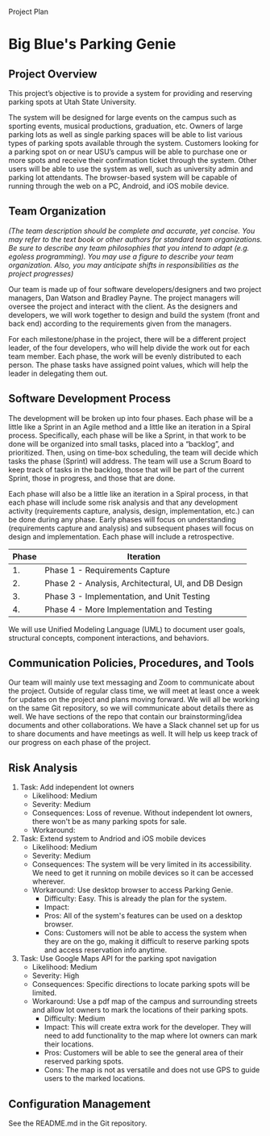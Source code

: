Project Plan

# Big Blue's Parking Genie

## Project Overview
This project’s objective is to provide a system for providing and reserving parking spots at Utah State University.

The system will be designed for large events on the campus such as sporting events, musical productions, graduation, etc. Owners of large parking lots as well as single parking spaces will be able to list various types of parking spots available through the system. Customers looking for a parking spot on or near USU’s campus will be able to purchase one or more spots and receive their confirmation ticket through the system. Other users will be able to use the system as well, such as university admin and parking lot attendants. The browser-based system will be capable of running through the web on a PC, Android, and iOS mobile device.

## Team Organization
*(The team description should be complete and accurate, yet concise. You may refer to the text book or other authors for standard team organizations. Be sure to describe any team philosophies that you intend to adapt (e.g. egoless programming). You may use a figure to describe your team organization.  Also, you may anticipate shifts in responsibilities as the project progresses)*

Our team is made up of four software developers/designers and two project managers, Dan Watson and Bradley Payne. The project managers will oversee the project and interact with the client. As the designers and developers, we will work together to design and build the system (front and back end) according to the requirements given from the managers.

For each milestone/phase in the project, there will be a different project leader, of the four developers, who will help divide the work out for each team member. Each phase, the work will be evenly distributed to each person. The phase tasks have assigned point values, which will help the leader in delegating them out.

## Software Development Process

The development will be broken up into four phases.  Each phase will be a little like a Sprint in an Agile method and a little like an iteration in a Spiral process.  Specifically, each phase will be like a Sprint, in that work to be done will be organized into small tasks, placed into a “backlog”, and prioritized.   Then, using on time-box scheduling, the team will decide which tasks the phase (Sprint) will address.  The team will use a Scrum Board to keep track of tasks in the backlog, those that will be part of the current Sprint, those in progress, and those that are done.

Each phase will also be a little like an iteration in a Spiral process, in that each phase will include some risk analysis and that any development activity (requirements capture, analysis, design, implementation, etc.) can be done during any phase.  Early phases will focus on understanding (requirements capture and analysis) and subsequent phases will focus on design and implementation.  Each phase will include a retrospective.

| **Phase** | **Iteration** |
|-----------|---------------|
| 1. | Phase 1 - Requirements Capture |
| 2. | Phase 2 - Analysis, Architectural, UI, and DB Design |
| 3. | Phase 3 - Implementation, and Unit Testing |
| 4. | Phase 4 - More Implementation and Testing  |

We will use Unified Modeling Language (UML) to document user goals, structural concepts, component interactions, and behaviors.

## Communication Policies, Procedures, and Tools
Our team will mainly use text messaging and Zoom to communicate about the project. Outside of regular class time, we will meet at least once a week for updates on the project and plans moving forward. We will all be working on the same Git repository, so we will communicate about details there as well. We have sections of the repo that contain our brainstorming/idea documents and other collaborations. We have a Slack channel set up for us to share documents and have meetings as well. It will help us keep track of our progress on each phase of the project.

## Risk Analysis

1. Task: Add independent lot owners
    - Likelihood: Medium
    - Severity: Medium
    - Consequences: Loss of revenue. Without independent lot owners, there won't be as many parking spots for sale.
    - Workaround: 
2. Task: Extend system to Andriod and iOS mobile devices
    - Likelihood: Medium
    - Severity: Medium
    - Consequences: The system will be very limited in its accessibility. We need to get it running on mobile devices so it can be accessed wherever.
    - Workaround: Use desktop browser to access Parking Genie.
        - Difficulty: Easy. This is already the plan for the system.
        - Impact: 
        - Pros: All of the system's features can be used on a desktop browser.
        - Cons: Customers will not be able to access the system when they are on the go, making it difficult to reserve parking spots and access reservation info anytime.
3. Task: Use Google Maps API for the parking spot navigation
    - Likelihood: Medium
    - Severity: High
    - Consequences: Specific directions to locate parking spots will be limited. 
    - Workaround: Use a pdf map of the campus and surrounding streets and allow lot owners to mark the locations of their parking spots.
        - Difficulty: Medium
        - Impact: This will create extra work for the developer. They will need to add functionality to the map where lot owners can mark their locations.
        - Pros: Customers will be able to see the general area of their reserved parking spots.
        - Cons: The map is not as versatile and does not use GPS to guide users to the marked locations.

## Configuration Management
See the README.md in the Git repository.

